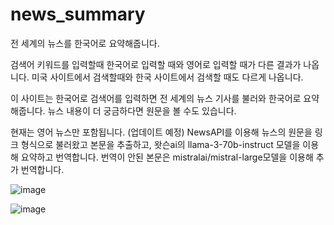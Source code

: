 # news_summary
전 세계의 뉴스를 한국어로 요약해줍니다.

검색어 키워드를 입력할때 한국어로 입력할 때와 영어로 입력할 때가 다른 결과가 나옵니다.
미국 사이트에서 검색할때와 한국 사이트에서 검색할 때도 다르게 나옵니다.

이 사이트는 한국어로 검색어를 입력하면 전 세계의 뉴스 기사를 불러와 한국어로 요약해줍니다.
뉴스 내용이 더 궁금하다면 원문을 볼 수도 있습니다.

현재는 영어 뉴스만 포함됩니다. (업데이트 예정)
NewsAPI를 이용해 뉴스의 원문을 링크 형식으로 불러왔고 본문을 추출하고, 왓슨ai의 llama-3-70b-instruct 모델을 이용해 요약하고 번역합니다.
번역이 안된 본문은 mistralai/mistral-large모델을 이용해 추가 번역합니다.


![image](https://github.com/user-attachments/assets/9325968a-a735-404d-800d-642290f5ea7c)


![image](https://github.com/user-attachments/assets/9e215a1b-f424-42c5-865e-68134f9ff9d7)
